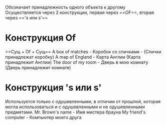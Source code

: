 Обозначает принадлежность одного объекта к другому
Осуществляется через 2 конструкции, первая через ==OF==, вторая через =='s или s'==
# Конструкция Of
==Сущ + Of + Сущ==
A box of matches - Коробок со спичками - (Спички принадлежат коробку)
А map of England - Карта Англии (Карта принадлежит Англии)
The door of my room - Дверь в мою комнату (Дверь принадлежит комнате)

# Конструкция 's или s'
Используется только с одушевленными, в отличии от прошлой, которая могла использоваться и с одушевленными и не одушевленными предметами.
Mr. Brown's name - Имя мистера брауна
My friend's computer - Компьютер моего друга

